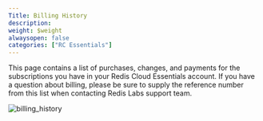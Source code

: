 ```yaml
---
Title: Billing History
description: 
weight: $weight
alwaysopen: false
categories: ["RC Essentials"]
---
```

This page contains a list of purchases, changes, and payments for the
subscriptions you have in your Redis Cloud Essentials account. If you
have a question about billing, please be sure to supply the reference
number from this list when contacting Redis Labs support team.

![billing_history](/images/rc/billing_history.png?width=1000&height=647)
